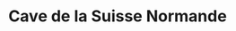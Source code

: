 ---
title: "Cave de la Suisse Normande"
url: /thury-harcourt-le-hom/cave-de-la-suisse-normande/
shop: vin
---